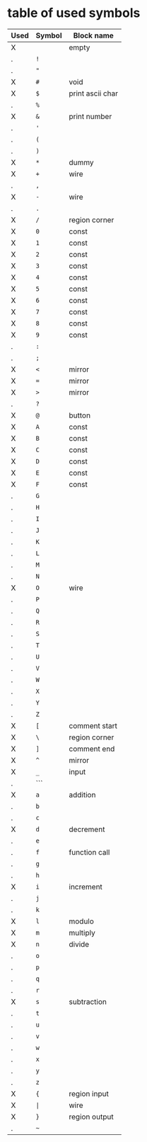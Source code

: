 # table of used symbols
Used | Symbol | Block name
-----|--------|------------
X | ` ` | empty
. | `!` |
. | `"` |
X | `#` | void
X | `$` | print ascii char
. | `%` |
X | `&` | print number
. | `'` |
. | `(` |
. | `)` |
X | `*` | dummy
X | `+` | wire
. | `,` |
X | `-` | wire
. | `.` |
X | `/` | region corner
X | `0` | const
X | `1` | const
X | `2` | const
X | `3` | const
X | `4` | const
X | `5` | const
X | `6` | const
X | `7` | const
X | `8` | const
X | `9` | const
. | `:` |
. | `;` |
X | `<` | mirror
X | `=` | mirror
X | `>` | mirror
. | `?` |
X | `@` | button
X | `A` | const
X | `B` | const
X | `C` | const
X | `D` | const
X | `E` | const
X | `F` | const
. | `G` | 
. | `H` | 
. | `I` |
. | `J` |
. | `K` |
. | `L` |
. | `M` |
. | `N` |
X | `O` | wire
. | `P` |
. | `Q` |
. | `R` |
. | `S` |
. | `T` |
. | `U` |
. | `V` |
. | `W` |
. | `X` |
. | `Y` |
. | `Z` |
X | `[` | comment start
X | `\` | region corner
X | `]` | comment end
X | `^` | mirror
X | `_` | input
. | ``` |
X | `a` | addition
. | `b` |
. | `c` |
X | `d` | decrement
. | `e` |
. | `f` | function call
. | `g` |
. | `h` |
X | `i` | increment
. | `j` |
. | `k` |
X | `l` | modulo
X | `m` | multiply
X | `n` | divide
. | `o` |
. | `p` |
. | `q` |
. | `r` |
X | `s` | subtraction
. | `t` |
. | `u` |
. | `v` |
. | `w` |
. | `x` |
. | `y` |
. | `z` |
X | `{` | region input
X | `\|`| wire
X | `}` | region output
. | `~` |
